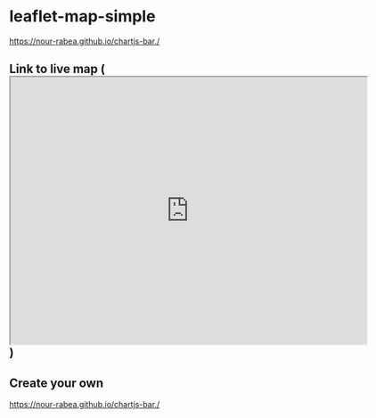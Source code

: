 # leaflet-map-simple
https://nour-rabea.github.io/chartjs-bar./

## Link to live map (<iframe src="https://www.google.com/maps/d/embed?mid=1F1Dar4g_IjiQJh4XD7RdPZGwE_3afJC-" width="640" height="480"></iframe>)


## Create your own
https://nour-rabea.github.io/chartjs-bar./
